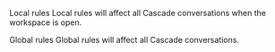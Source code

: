 Local rules
Local rules will affect all Cascade conversations when the workspace is open.

Global rules
Global rules will affect all Cascade conversations.